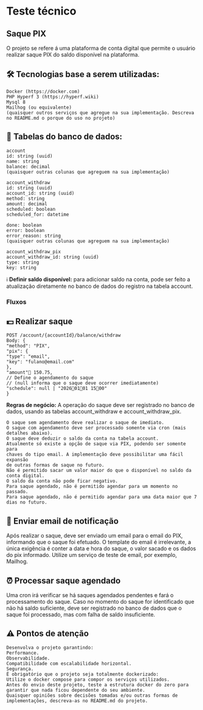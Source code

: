 # Teste técnico

## Saque PIX

O projeto se refere á uma plataforma de conta digital que permite o usuário
realizar saque PIX do saldo disponível na plataforma.

## 🛠 Tecnologias base a serem utilizadas:

```
Docker (https://docker.com)
PHP Hyperf 3 (https://hyperf.wiki)
Mysql 8
Mailhog (ou equivalente)
(quaisquer outros serviços que agregue na sua implementação. Descreva
no README.md o porque do uso no projeto)
```
## 💽 Tabelas do banco de dados:

```
account
id: string (uuid)
name: string
balance: decimal
(quaisquer outras colunas que agreguem na sua implementação)
```
```
account_withdraw
id: string (uuid)
account_id: string (uuid)
method: string
amount: decimal
scheduled: boolean
scheduled_for: datetime
```

```
done: boolean
error: boolean
error_reason: string
(quaisquer outras colunas que agreguem na sua implementação)
```
```
account_withdraw_pix
account_withdraw_id: string (uuid)
type: string
key: string
```
ℹ **Definir saldo disponível:** para adicionar saldo na conta, pode ser feito a
atualização diretamente no banco de dados do registro na tabela account.

### Fluxos

## 💵 Realizar saque

```
POST /account/{accountId}/balance/withdraw
Body: {
"method": "PIX",
"pix": {
"type": "email",
"key": "fulano@email.com"
},
"amount" 150.75,
// Define o agendamento do saque
// (null informa que o saque deve ocorrer imediatamente)
"schedule": null | "20260101 1500"
}
```
**Regras de negócio:**
A operação do saque deve ser registrado no banco de dados, usando as
tabelas account_withdraw e account_withdraw_pix.


```
O saque sem agendamento deve realizar o saque de imediato.
O saque com agendamento deve ser processado somente via cron (mais
detalhes abaixo).
O saque deve deduzir o saldo da conta na tabela account.
Atualmente só existe a opção de saque via PIX, podendo ser somente para
chaves do tipo email. A implementação deve possibilitar uma fácil expansão
de outras formas de saque no futuro.
Não é permitido sacar um valor maior do que o disponível no saldo da
conta digital.
O saldo da conta não pode ficar negativo.
Para saque agendado, não é permitido agendar para um momento no
passado.
Para saque agendado, não é permitido agendar para uma data maior que 7
dias no futuro.
```
## 📨 Enviar email de notificação

Após realizar o saque, deve ser enviado um email para o email do PIX,
informando que o saque foi efetuado. O template do email é irrelevante, a única
exigência é conter a data e hora do saque, o valor sacado e os dados do pix
informado.
Utilize um serviço de teste de email, por exemplo, Mailhog.

## ⏰ Processar saque agendado

Uma cron irá verificar se há saques agendados pendentes e fará o
processamento do saque.
Caso no momento do saque for identificado que não há saldo suficiente, deve
ser registrado no banco de dados que o saque foi processado, mas com falha
de saldo insuficiente.


## ⚠ Pontos de atenção

```
Desenvolva o projeto garantindo:
Performance.
Observabilidade.
Compatibilidade com escalabilidade horizontal.
Segurança.
É obrigatório que o projeto seja totalmente dockerizado:
Utilize o docker compose para compor os serviços utilizados.
Antes do envio deste projeto, teste a estrutura docker do zero para
garantir que nada ficou dependente do seu ambiente.
Quaisquer opiniões sobre decisões tomadas e/ou outras formas de
implementações, descreva-as no README.md do projeto.
```

